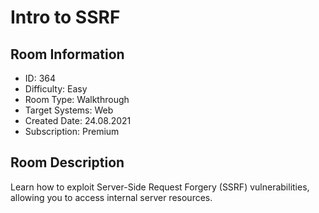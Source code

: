 ﻿# Intro to SSRF

## Room Information
- ID: 364
- Difficulty: Easy
- Room Type: Walkthrough
- Target Systems: Web
- Created Date: 24.08.2021
- Subscription: Premium

## Room Description
Learn how to exploit Server-Side Request Forgery (SSRF) vulnerabilities, allowing you to access internal server resources.
